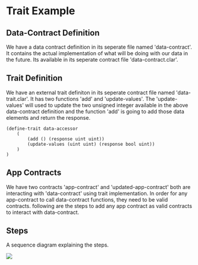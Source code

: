 # Trait Example

## Data-Contract Definition
We have a data contract definition in its seperate file named 'data-contract'. It contains the actual implementation of what will be doing with our data in the future. Its available in its seperate contract file 'data-contract.clar'.



## Trait Definition
We have an external trait definiton in its seperate contract file named 'data-trait.clar'. It has two functions 'add' and 'update-values'. The 'update-values' will used to update the two unsigned integer available in the above data-contract definition and the function 'add' is going to add those data elements and return the response.

```
(define-trait data-accessor
    (
        (add () (response uint uint))
        (update-values (uint uint) (response bool uint))
    )
)
```

## App Contracts
We have two contracts 'app-contract' and 'updated-app-contract' both are interacting with 'data-contract' using trait implementation. In order for any app-contract to call data-contract functions, they need to be valid contracts. following are the steps to add any app contract as valid contracts to interact with data-contract.

## Steps
A sequence diagram explaining the steps.

[![](https://mermaid.ink/img/eyJjb2RlIjoic2VxdWVuY2VEaWFncmFtXG5cbkRhdGEtQ29udHJhY3QtPj5BcHAtQ29udHJhY3Q6IEFsbG93LXZhbGlkLWNvbnRyYWN0IFxuQXBwLUNvbnRyYWN0LT4-K0RhdGEtVHJhaXQ6IGFwcC11cGRhdGUgKGlucHV0MSwgaW5wdXQyKVxuRGF0YS1UcmFpdC0-PitEYXRhLUNvbnRyYWN0OiB1cGRhdGUtdmFsdWVzIChpbnB1dDEsIGlucHV0MilcbkFwcC1Db250cmFjdC0-PitEYXRhLVRyYWl0OiBhcHAtYWRkICgpXG5EYXRhLVRyYWl0LT4-K0RhdGEtQ29udHJhY3Q6IGFkZCAoKVxuRGF0YS1Db250cmFjdC0-PitBcHAtQ29udHJhY3Q6ICgrIGlucHV0MSBpbnB1dDIpXG5cbiAgICAgICAgICAgICIsIm1lcm1haWQiOnsidGhlbWUiOiJkZWZhdWx0In0sInVwZGF0ZUVkaXRvciI6ZmFsc2UsImF1dG9TeW5jIjp0cnVlLCJ1cGRhdGVEaWFncmFtIjpmYWxzZX0)](https://mermaid-js.github.io/mermaid-live-editor/edit/##eyJjb2RlIjoic2VxdWVuY2VEaWFncmFtXG5cbkRhdGEtQ29udHJhY3QtPj5BcHAtQ29udHJhY3Q6IEFsbG93LXZhbGlkLWNvbnRyYWN0IFxuQXBwLUNvbnRyYWN0LT4-K0RhdGEtVHJhaXQ6IGFwcC11cGRhdGUgKGlucHV0MSwgaW5wdXQyKVxuRGF0YS1UcmFpdC0-PitEYXRhLUNvbnRyYWN0OiB1cGRhdGUtdmFsdWVzIChpbnB1dDEsIGlucHV0MilcbkFwcC1Db250cmFjdC0-PitEYXRhLVRyYWl0OiBhcHAtYWRkICgpXG5EYXRhLVRyYWl0LT4-K0RhdGEtQ29udHJhY3Q6IGFkZCAoKVxuRGF0YS1Db250cmFjdC0-PitBcHAtQ29udHJhY3Q6ICgrIGlucHV0MSBpbnB1dDIpXG5cblxuICAgICAgICAgICAgIiwibWVybWFpZCI6IntcbiAgXCJ0aGVtZVwiOiBcImRlZmF1bHRcIlxufSIsInVwZGF0ZUVkaXRvciI6ZmFsc2UsImF1dG9TeW5jIjp0cnVlLCJ1cGRhdGVEaWFncmFtIjpmYWxzZX0)









